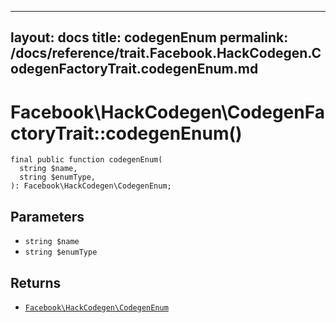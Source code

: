 
***

layout: docs
title: codegenEnum
permalink: /docs/reference/trait.Facebook.HackCodegen.CodegenFactoryTrait.codegenEnum.md
---







# Facebook\\HackCodegen\\CodegenFactoryTrait::codegenEnum()




``` Hack
final public function codegenEnum(
  string $name,
  string $enumType,
): Facebook\HackCodegen\CodegenEnum;
```




## Parameters




* ` string $name `
* ` string $enumType `




## Returns




- [` Facebook\HackCodegen\CodegenEnum `](<class.Facebook.HackCodegen.CodegenEnum.md>)